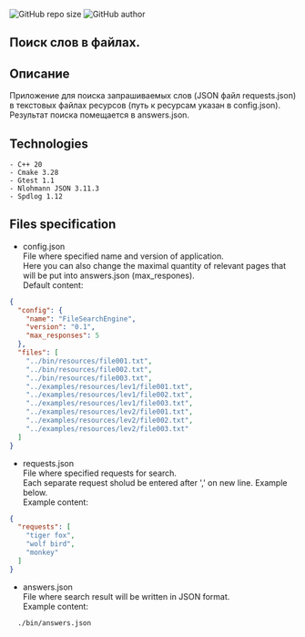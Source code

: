 ![GitHub repo size](https://img.shields.io/github/repo-size/OldScripter/Search-in-files)
![GitHub author](https://img.shields.io/badge/made_on-C++-red)
##  Поиск слов в файлах.

## Описание

Приложение для поиска запрашиваемых слов (JSON файл requests.json) в текстовых файлах ресурсов (путь к ресурсам указан в
config.json). Результат поиска помещается в answers.json.

## Technologies

```shell
- C++ 20
- Cmake 3.28
- Gtest 1.1
- Nlohmann JSON 3.11.3
- Spdlog 1.12

```

## Files specification

* config.json<br>
  File where specified name and version of application.<br>
  Here you can also change the maximal quantity of relevant pages that will be put into answers.json (max_respones).<br>
  Default content:<br>

```json
{
  "config": {
    "name": "FileSearchEngine",
    "version": "0.1",
    "max_responses": 5
  },
  "files": [
    "../bin/resources/file001.txt",
    "../bin/resources/file002.txt",
    "../bin/resources/file003.txt",
    "../examples/resources/lev1/file001.txt",
    "../examples/resources/lev1/file002.txt",
    "../examples/resources/lev1/file003.txt",
    "../examples/resources/lev2/file001.txt",
    "../examples/resources/lev2/file002.txt",
    "../examples/resources/lev2/file003.txt"
  ]
}
```

* requests.json<br>
  File where specified requests for search.<br>
  Each separate request sholud be entered after ',' on new line. Example below.<br>
  Example content:<br>

```json
{
  "requests": [
    "tiger fox",
    "wolf bird",
    "monkey"
  ]
}
```

* answers.json<br>
  File where search result will be written in JSON format.<br>
  Example content:<br>

```shell
  ./bin/answers.json
```
